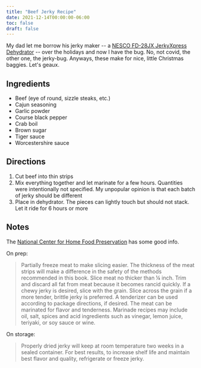 ```yaml
---
title: "Beef Jerky Recipe"
date: 2021-12-14T00:00:00-06:00
toc: false
draft: false
---
```


My dad let me borrow his jerky maker -- a [NESCO FD-28JX JerkyXpress Dehydrator](https://www.nesco.com/product/fd-28jx-jerky-xpress-food-dehydrator/) -- over the holidays and now I have the bug. No, not covid, the other one, the jerky-bug. Anyways, these make for nice, little Christmas baggies. Let's geaux.

<!--more-->

## Ingredients

- Beef (eye of round, sizzle steaks, etc.)
- Cajun seasoning
- Garlic powder
- Course black pepper
- Crab boil
- Brown sugar
- Tiger sauce
- Worcestershire sauce

## Directions

1. Cut beef into thin strips
1. Mix everything together and let marinate for a few hours. Quantities were intentionally not specified. My unpopular opinion is that each batch of jerky should be different
1. Place in dehydrator. The pieces can lightly touch but should not stack. Let it ride for 6 hours or more

## Notes

The [National Center for Home Food Preservation](https://nchfp.uga.edu/how/dry/jerky.html) has some good info.

On prep:

> Partially freeze meat to make slicing easier. The thickness of the meat strips will make a difference in the safety of the methods recommended in this book. Slice meat no thicker than ¼ inch. Trim and discard all fat from meat because it becomes rancid quickly. If a chewy jerky is desired, slice with the grain. Slice across the grain if a more tender, brittle jerky is preferred. A tenderizer can be used according to package directions, if desired. The meat can be marinated for flavor and tenderness. Marinade recipes may include oil, salt, spices and acid ingredients such as vinegar, lemon juice, teriyaki, or soy sauce or wine.

On storage:

> Properly dried jerky will keep at room temperature two weeks in a sealed container. For best results, to increase shelf life and maintain best flavor and quality, refrigerate or freeze jerky.
